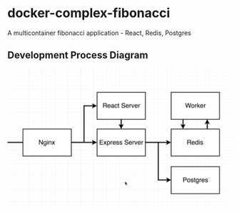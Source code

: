 # docker-complex-fibonacci
A multicontainer fibonacci application - React, Redis, Postgres

## Development Process Diagram
![Development Process Diagram](Dev_Process_Diagram.png "Dev Process Diagram.png")